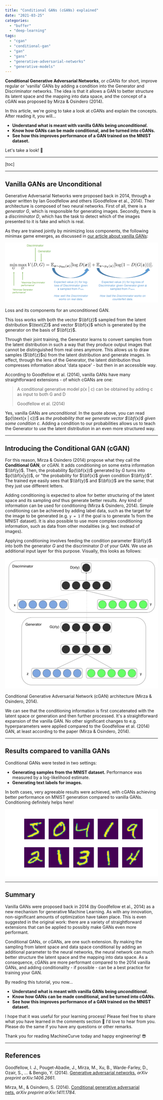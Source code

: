 ```yaml
---
title: "Conditional GANs (cGANs) explained"
date: "2021-03-25"
categories: 
  - "buffer"
  - "deep-learning"
tags: 
  - "cgan"
  - "conditional-gan"
  - "gan"
  - "gans"
  - "generative-adversarial-networks"
  - "generative-models"
---
```


**Conditional Generative Adversarial Networks**, or _cGANs_ for short, improve regular or 'vanilla' GANs by adding a condition into the Generator and Discriminator networks. The idea is that it allows a GAN to better structure its latent space and the mapping into data space, and the concept of a cGAN was proposed by Mirza & Osindero (2014).

In this article, we're going to take a look at cGANs and explain the concepts. After reading it, you will...

- **Understand what is meant with vanilla GANs being _unconditional_.**
- **Know how GANs can be made conditional, and be turned into cGANs.**
- **See how this improves performance of a GAN trained on the MNIST dataset.**

Let's take a look! 🚀

* * *

\[toc\]

* * *

## Vanilla GANs are Unconditional

Generative Adversarial Networks were proposed back in 2014, through a paper written by Ian Goodfellow and others (Goodfellow et al., 2014). Their architecture is composed of two neural networks. First of all, there is a _generator_ $G$, which is responsible for generating images. Secondly, there is a _discriminator_ $D$, which has the task to detect which of the images presented to it is fake and which is real.

As they are trained jointly by minimizing loss components, the following minimax game emerges, as discussed in [our article about vanilla GANs](https://github.com/mobiletest2016/machine-learning-articles/blob/master/articles/generative-adversarial-networks-a-gentle-introduction.md):

![](images/image-1-1024x401.png)

Loss and its components for an unconditioned GAN.

This loss works with both the vector $\\bf{z}$ sampled from the latent distribution $\\text{Z}$ and vector $\\bf{x}$ which is generated by the generator on the basis of $\\bf{z}$.

Through their joint training, the Generator learns to convert samples from the latent distribution in such a way that they produce output images that cannot be distinguished from real ones anymore. This allows us to draw samples ($\\bf{z}$s) from the latent distribution and generate images. In effect, through the lens of the Generator, the latent distribution thus compresses information about 'data space' - but then in an accessible way.

According to Goodfellow et al. (2014), vanilla GANs have many straightforward extensions - of which cGANs are one:

> A conditional generative model p(x | c) can be obtained by adding c as input to both G and D
> 
> Goodfellow et al. (2014)

Yes, vanilla GANs are _unconditional_. In the quote above, you can read $p(\\text{x | c})$ as _the probability that we generate vector $\\bf{x}$ given some condition $c$._ Adding a condition to our probabilities allows us to teach the Generator to use the latent distribution in an even more structured way.

* * *

## Introducing the Conditional GAN (cGAN)

For this reason, Mirza & Osindero (2014) propose what they call the **Conditional GAN**, or cGAN. It adds conditioning on some extra information $\\bf{y}$. Then, the probability $p(\\bf{x})$ generated by $G$ turns into $p(\\bf{x|y})$, or "the probability for $\\bf{x}$ given condition $\\bf{y}$". The trained eye easily sees that $\\bf{y}$ and $\\bf{c}$ are the same; that they just use different letters.

Adding conditioning is expected to allow for better structuring of the latent space and its sampling _and_ thus generate better results. Any kind of information can be used for conditioning (Mirza & Osindero, 2014). Simple conditioning can be achieved by adding label data, such as the target for the image to be generated (e.g. `y = 1` if the goal is to generate 1s from the MNIST dataset). It is also possible to use more complex conditioning information, such as data from other modalities (e.g. text instead of images).

Applying conditioning involves feeding the condition parameter $\\bf{y}$ into both the generator $G$ and the discriminator $D$ of your GAN. We use an additional input layer for this purpose. Visually, this looks as follows:

![](images/image-5-1024x875.png)

Conditional Generative Adversarial Network (cGAN) architecture (Mirza & Osindero, 2014).

We can see that the conditioning information is first concatenated with the latent space or generation and then further processed. It's a straightforward expansion of the vanilla GAN. No other significant changes to e.g. hyperparameters were applied compared to the Goodfellow et al. (2014) GAN, at least according to the paper (Mirza & Osindero, 2014).

* * *

## Results compared to vanilla GANs

Conditional GANs were tested in two settings:

- **Generating samples from the MNIST dataset.** Performance was measured by a log-likelihood estimate.
- **Generating text labels for images.**

In both cases, very agreeable results were achieved, with cGANs achieving better performance on MNIST generation compared to vanilla GANs. Conditioning definitely helps here!

![](images/mnist.png)

* * *

## Summary

Vanilla GANs were proposed back in 2014 (by Goodfellow et al., 2014) as a new mechanism for generative Machine Learning. As with any innovation, non-significant amounts of optimization have taken place. This is even suggested in the original work: there are a variety of straightforward extensions that can be applied to possibly make GANs even more performant.

Conditional GANs, or cGANs, are one such extension. By making the sampling from latent space and data space conditional by adding an additional parameter to the neural networks, the neural network can much better structure the latent space and the mapping into data space. As a consequence, cGANs are more performant compared to the 2014 vanilla GANs, and adding conditionality - if possible - can be a best practice for training your GAN.

By reading this tutorial, you now...

- **Understand what is meant with vanilla GANs being _unconditional_.**
- **Know how GANs can be made conditional, and be turned into cGANs.**
- **See how this improves performance of a GAN trained on the MNIST dataset.**

I hope that it was useful for your learning process! Please feel free to share what you have learned in the comments section 💬 I’d love to hear from you. Please do the same if you have any questions or other remarks.

Thank you for reading MachineCurve today and happy engineering! 😎

* * *

## References

Goodfellow, I. J., Pouget-Abadie, J., Mirza, M., Xu, B., Warde-Farley, D., Ozair, S., … & Bengio, Y. (2014). [Generative adversarial networks.](https://arxiv.org/abs/1406.2661) _arXiv preprint arXiv:1406.2661_.

Mirza, M., & Osindero, S. (2014). [Conditional generative adversarial nets.](https://arxiv.org/abs/1411.1784) _arXiv preprint arXiv:1411.1784_.
